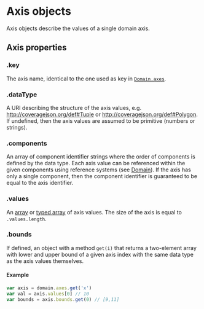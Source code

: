 # Axis objects

Axis objects describe the values of a single domain axis.

## Axis properties

### .key

The axis name, identical to the one used as key in [`Domain.axes`](Domain.md#axes).

### .dataType

A URI describing the structure of the axis values, e.g. http://coveragejson.org/def#Tuple or http://coveragejson.org/def#Polygon. If undefined, then the axis values are assumed to be primitive (numbers or strings).

### .components

An array of component identifier strings where the order of components is defined by the data type. Each axis value can be referenced within the given components using reference systems (see [Domain](Domain.md)). If the axis has only a single component, then the component identifier is guaranteed to be equal to the axis identifier.

### .values

An [array](https://developer.mozilla.org/de/docs/Web/JavaScript/Reference/Global_Objects/Array) or [typed array](https://developer.mozilla.org/de/docs/Web/JavaScript/Reference/Global_Objects/TypedArray) of axis values. The size of the axis is equal to `.values.length`.

### .bounds

If defined, an object with a method `get(i)` that returns a two-element array with lower and upper bound of a given axis index with the same data type as the axis values themselves.

#### Example

```js
var axis = domain.axes.get('x')
var val = axis.values[0] // 10
var bounds = axis.bounds.get(0) // [9,11]
```
